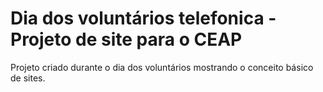 # Dia dos voluntários telefonica - Projeto de site para o CEAP
Projeto criado durante o dia dos voluntários mostrando o conceito básico de sites.
